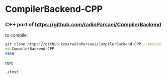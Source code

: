 # CompilerBackend-CPP
### C++ port of https://github.com/radinParsaei/CompilerBackend
to compile:
```bash
git clone https://github.com/radinParsaei/CompilerBackend-CPP --recursive
cd CompilerBackend-CPP
make
```

run:
```bash
./test
```
